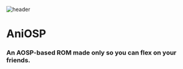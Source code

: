 ![header](https://capsule-render.vercel.app/api?type=wave&color=gradient&height=300&section=header&fontSize=90)
# AniOSP
### An AOSP-based ROM made only so you can flex on your friends.
